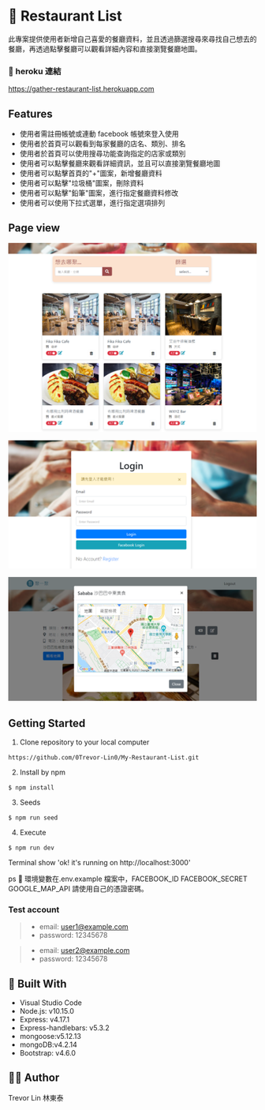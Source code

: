 # :clinking_glasses: Restaurant List

此專案提供使用者新增自己喜愛的餐廳資料，並且透過篩選搜尋來尋找自己想去的餐廳，再透過點擊餐廳可以觀看詳細內容和直接瀏覽餐廳地圖。

### :link: heroku 連結

https://gather-restaurant-list.herokuapp.com

## Features

- 使用者需註冊帳號或連動 facebook 帳號來登入使用
- 使用者於首頁可以觀看到每家餐廳的店名、類別、排名
- 使用者於首頁可以使用搜尋功能查詢指定的店家或類別
- 使用者可以點擊餐廳來觀看詳細資訊，並且可以直接瀏覽餐廳地圖
- 使用者可以點擊首頁的"+"圖案，新增餐廳資料
- 使用者可以點擊"垃圾桶"圖案，刪除資料
- 使用者可以點擊"鉛筆"圖案，進行指定餐廳資料修改
- 使用者可以使用下拉式選單，進行指定選項排列

## Page view

![image](https://github.com/0Trevor-Lin0/My-Restaurant-List/blob/main/public/img/Restaurant%20List%20-%202-3_A8.png)

![image](/public/img/Restaurant-List-login.png)

![image](/public/img/Restaurant-List-map.png)

## Getting Started

1. Clone repository to your local computer

```
https://github.com/0Trevor-Lin0/My-Restaurant-List.git
```

2. Install by npm

```
$ npm install
```

3. Seeds

```
$ npm run seed
```

4. Execute

```
$ npm run dev
```

Terminal show 'ok! it's running on http://localhost:3000'

ps :thought_balloon: 環境變數在.env.example 檔案中，FACEBOOK_ID FACEBOOK_SECRET GOOGLE_MAP_API 請使用自己的憑證密碼。

### Test account

> - email: user1@example.com
> - password: 12345678

> - email: user2@example.com
> - password: 12345678

## :toolbox: Built With

- Visual Studio Code
- Node.js: v10.15.0
- Express: v4.17.1
- Express-handlebars: v5.3.2
- mongoose:v5.12.13
- mongoDB:v4.2.14
- Bootstrap: v4.6.0

## :raising_hand_man: Author

Trevor Lin 林東泰
